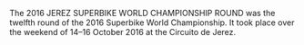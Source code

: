 The 2016 JEREZ SUPERBIKE WORLD CHAMPIONSHIP ROUND was the twelfth round of the 2016 Superbike World Championship. It took place over the weekend of 14–16 October 2016 at the Circuito de Jerez.
